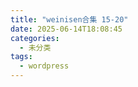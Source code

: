 ```yaml
---
title: "weinisen合集 15-20"
date: 2025-06-14T18:08:45
categories:
  - 未分类
tags:
  - wordpress
---
```





